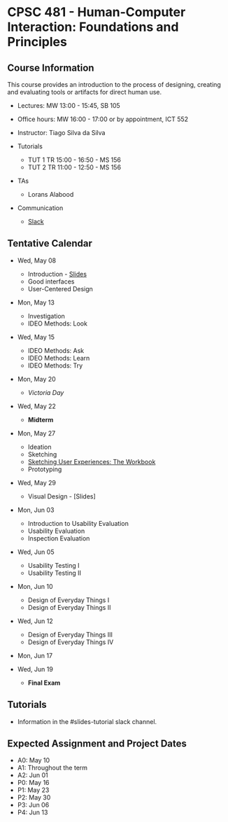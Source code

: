# CPSC 481 - Human-Computer Interaction: Foundations and Principles

## Course Information

This course provides an introduction to the process of designing, creating and evaluating tools or artifacts for direct human use.

- Lectures: MW 13:00 - 15:45, SB 105
- Office hours: MW 16:00 - 17:00 or by appointment, ICT 552
- Instructor: Tiago Silva da Silva
- Tutorials
	- TUT 1	TR 15:00 - 16:50 - MS 156
	- TUT 2	TR 11:00 - 12:50 - MS 156

- TAs
	- Lorans Alabood

- Communication
	- [Slack](http://cpsc481-2019s.slack.com/)


## Tentative Calendar

- Wed, May 08
	- Introduction - [Slides](link)
	- Good interfaces
	- User-Centered Design
- Mon, May 13
	- Investigation
	- IDEO Methods: Look
- Wed, May 15
	- IDEO Methods: Ask
	- IDEO Methods: Learn
	- IDEO Methods: Try
- Mon, May 20
	- *Victoria Day*
- Wed, May 22
	- **Midterm**
- Mon, May 27
	- Ideation
	- Sketching
	- [Sketching User Experiences: The Workbook](https://sketchbook.cpsc.ucalgary.ca/)
	- Prototyping
- Wed, May 29
	- Visual Design - [Slides]
- Mon, Jun 03
	- Introduction to Usability Evaluation
	- Usability Evaluation
	- Inspection Evaluation
- Wed, Jun 05
	- Usability Testing I
	- Usability Testing II
- Mon, Jun 10
	- Design of Everyday Things I
	- Design of Everyday Things II
- Wed, Jun 12
	- Design of Everyday Things III
	- Design of Everyday Things IV
- Mon, Jun 17
	
	
- Wed, Jun 19
	- **Final Exam**



## Tutorials
- Information in the #slides-tutorial slack channel.

## Expected Assignment and Project Dates
- A0: May 10
- A1: Throughout the term
- A2: Jun 01
- P0: May 16
- P1: May 23
- P2: May 30
- P3: Jun 06
- P4: Jun 13